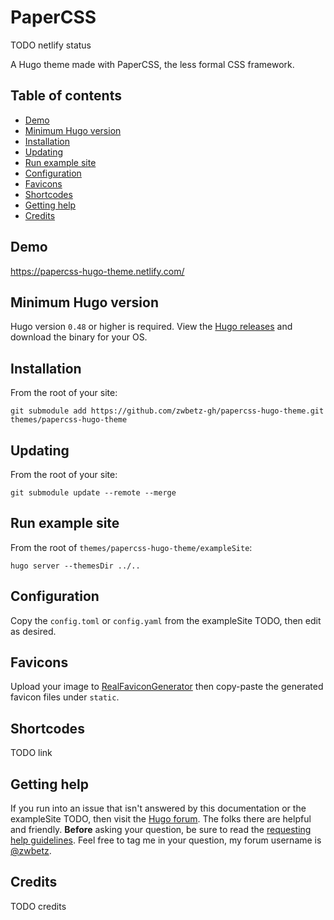 # PaperCSS

TODO netlify status

A Hugo theme made with PaperCSS, the less formal CSS framework.

## Table of contents

- [Demo](#demo)
- [Minimum Hugo version](#minimum-hugo-version)
- [Installation](#installation)
- [Updating](#updating)
- [Run example site](#run-example-site)
- [Configuration](#configuration)
- [Favicons](#favicons)
- [Shortcodes](#shortcodes)
- [Getting help](#getting-help)
- [Credits](#credits)

## Demo

https://papercss-hugo-theme.netlify.com/

## Minimum Hugo version

Hugo version `0.48` or higher is required. View the [Hugo releases](https://github.com/gohugoio/hugo/releases) and download the binary for your OS.

## Installation

From the root of your site:

```
git submodule add https://github.com/zwbetz-gh/papercss-hugo-theme.git themes/papercss-hugo-theme
```

## Updating

From the root of your site:

```
git submodule update --remote --merge
```

## Run example site

From the root of `themes/papercss-hugo-theme/exampleSite`:

```
hugo server --themesDir ../..
```

## Configuration

Copy the `config.toml` or `config.yaml` from the exampleSite TODO, then edit as desired. 

## Favicons

Upload your image to [RealFaviconGenerator](https://realfavicongenerator.net/) then copy-paste the generated favicon files under `static`. 

## Shortcodes

TODO link


## Getting help

If you run into an issue that isn't answered by this documentation or the exampleSite TODO, then visit the [Hugo forum](https://discourse.gohugo.io/). The folks there are helpful and friendly. **Before** asking your question, be sure to read the [requesting help guidelines](https://discourse.gohugo.io/t/requesting-help/9132). Feel free to tag me in your question, my forum username is [@zwbetz](https://discourse.gohugo.io/u/zwbetz/summary).

## Credits

TODO credits 